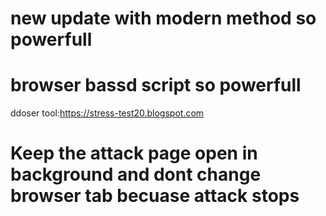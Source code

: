 # new update  with modern method so powerfull
# browser bassd script so powerfull
 ddoser tool:https://stress-test20.blogspot.com
# Keep the attack page open in background and dont change browser tab becuase attack stops


